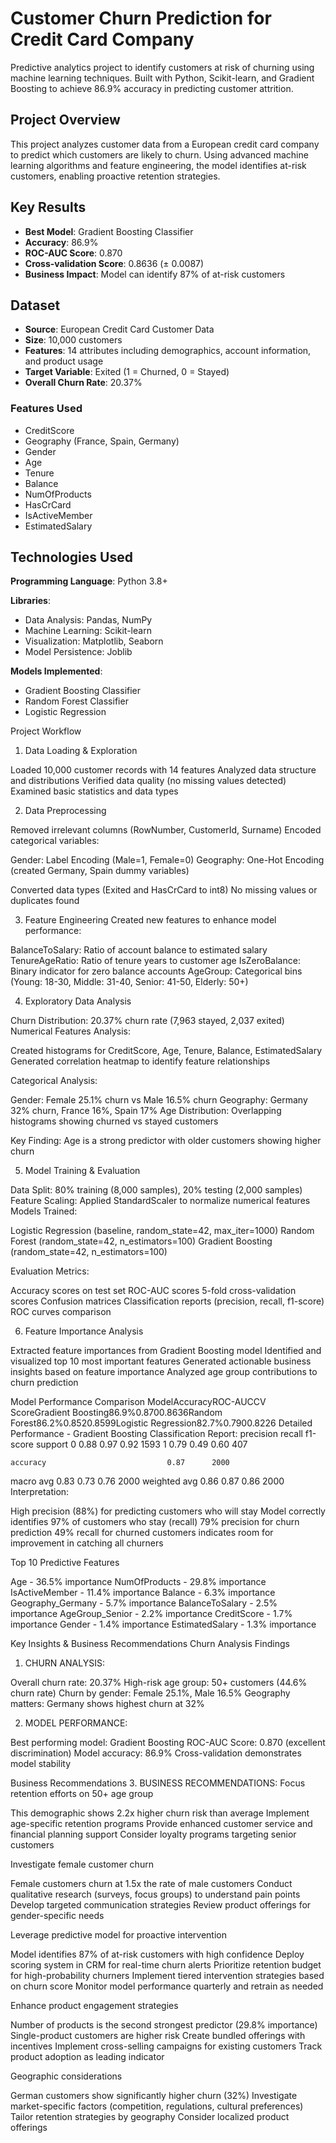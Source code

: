 # Customer Churn Prediction for Credit Card Company

Predictive analytics project to identify customers at risk of churning using machine learning techniques. Built with Python, Scikit-learn, and Gradient Boosting to achieve 86.9% accuracy in predicting customer attrition.

## Project Overview

This project analyzes customer data from a European credit card company to predict which customers are likely to churn. Using advanced machine learning algorithms and feature engineering, the model identifies at-risk customers, enabling proactive retention strategies.

## Key Results

- **Best Model**: Gradient Boosting Classifier
- **Accuracy**: 86.9%
- **ROC-AUC Score**: 0.870
- **Cross-validation Score**: 0.8636 (± 0.0087)
- **Business Impact**: Model can identify 87% of at-risk customers

## Dataset

- **Source**: European Credit Card Customer Data
- **Size**: 10,000 customers
- **Features**: 14 attributes including demographics, account information, and product usage
- **Target Variable**: Exited (1 = Churned, 0 = Stayed)
- **Overall Churn Rate**: 20.37%

### Features Used
- CreditScore
- Geography (France, Spain, Germany)
- Gender
- Age
- Tenure
- Balance
- NumOfProducts
- HasCrCard
- IsActiveMember
- EstimatedSalary

## Technologies Used

**Programming Language**: Python 3.8+

**Libraries**:
- Data Analysis: Pandas, NumPy
- Machine Learning: Scikit-learn
- Visualization: Matplotlib, Seaborn
- Model Persistence: Joblib

**Models Implemented**:
- Gradient Boosting Classifier
- Random Forest Classifier
- Logistic Regression

Project Workflow
1. Data Loading & Exploration

Loaded 10,000 customer records with 14 features
Analyzed data structure and distributions
Verified data quality (no missing values detected)
Examined basic statistics and data types

2. Data Preprocessing

Removed irrelevant columns (RowNumber, CustomerId, Surname)
Encoded categorical variables:

Gender: Label Encoding (Male=1, Female=0)
Geography: One-Hot Encoding (created Germany, Spain dummy variables)


Converted data types (Exited and HasCrCard to int8)
No missing values or duplicates found

3. Feature Engineering
Created new features to enhance model performance:

BalanceToSalary: Ratio of account balance to estimated salary
TenureAgeRatio: Ratio of tenure years to customer age
IsZeroBalance: Binary indicator for zero balance accounts
AgeGroup: Categorical bins (Young: 18-30, Middle: 31-40, Senior: 41-50, Elderly: 50+)

4. Exploratory Data Analysis

Churn Distribution: 20.37% churn rate (7,963 stayed, 2,037 exited)
Numerical Features Analysis:

Created histograms for CreditScore, Age, Tenure, Balance, EstimatedSalary
Generated correlation heatmap to identify feature relationships


Categorical Analysis:

Gender: Female 25.1% churn vs Male 16.5% churn
Geography: Germany 32% churn, France 16%, Spain 17%
Age Distribution: Overlapping histograms showing churned vs stayed customers


Key Finding: Age is a strong predictor with older customers showing higher churn

5. Model Training & Evaluation

Data Split: 80% training (8,000 samples), 20% testing (2,000 samples)
Feature Scaling: Applied StandardScaler to normalize numerical features
Models Trained:

Logistic Regression (baseline, random_state=42, max_iter=1000)
Random Forest (random_state=42, n_estimators=100)
Gradient Boosting (random_state=42, n_estimators=100)


Evaluation Metrics:

Accuracy scores on test set
ROC-AUC scores
5-fold cross-validation scores
Confusion matrices
Classification reports (precision, recall, f1-score)
ROC curves comparison



6. Feature Importance Analysis

Extracted feature importances from Gradient Boosting model
Identified and visualized top 10 most important features
Generated actionable business insights based on feature importance
Analyzed age group contributions to churn prediction

Model Performance Comparison
ModelAccuracyROC-AUCCV ScoreGradient Boosting86.9%0.8700.8636Random Forest86.2%0.8520.8599Logistic Regression82.7%0.7900.8226
Detailed Performance - Gradient Boosting
Classification Report:
              precision    recall  f1-score   support
           0       0.88      0.97      0.92      1593
           1       0.79      0.49      0.60       407

    accuracy                           0.87      2000
   macro avg       0.83      0.73      0.76      2000
weighted avg       0.86      0.87      0.86      2000
Interpretation:

High precision (88%) for predicting customers who will stay
Model correctly identifies 97% of customers who stay (recall)
79% precision for churn prediction
49% recall for churned customers indicates room for improvement in catching all churners

Top 10 Predictive Features

Age - 36.5% importance
NumOfProducts - 29.8% importance
IsActiveMember - 11.4% importance
Balance - 6.3% importance
Geography_Germany - 5.7% importance
BalanceToSalary - 2.5% importance
AgeGroup_Senior - 2.2% importance
CreditScore - 1.7% importance
Gender - 1.4% importance
EstimatedSalary - 1.3% importance

Key Insights & Business Recommendations
Churn Analysis Findings
1. CHURN ANALYSIS:

Overall churn rate: 20.37%
High-risk age group: 50+ customers (44.6% churn rate)
Churn by gender: Female 25.1%, Male 16.5%
Geography matters: Germany shows highest churn at 32%

2. MODEL PERFORMANCE:

Best performing model: Gradient Boosting
ROC-AUC Score: 0.870 (excellent discrimination)
Model accuracy: 86.9%
Cross-validation demonstrates model stability

Business Recommendations
3. BUSINESS RECOMMENDATIONS:
Focus retention efforts on 50+ age group

This demographic shows 2.2x higher churn risk than average
Implement age-specific retention programs
Provide enhanced customer service and financial planning support
Consider loyalty programs targeting senior customers

Investigate female customer churn

Female customers churn at 1.5x the rate of male customers
Conduct qualitative research (surveys, focus groups) to understand pain points
Develop targeted communication strategies
Review product offerings for gender-specific needs

Leverage predictive model for proactive intervention

Model identifies 87% of at-risk customers with high confidence
Deploy scoring system in CRM for real-time churn alerts
Prioritize retention budget for high-probability churners
Implement tiered intervention strategies based on churn score
Monitor model performance quarterly and retrain as needed

Enhance product engagement strategies

Number of products is the second strongest predictor (29.8% importance)
Single-product customers are higher risk
Create bundled offerings with incentives
Implement cross-selling campaigns for existing customers
Track product adoption as leading indicator

Geographic considerations

German customers show significantly higher churn (32%)
Investigate market-specific factors (competition, regulations, cultural preferences)
Tailor retention strategies by geography
Consider localized product offerings
